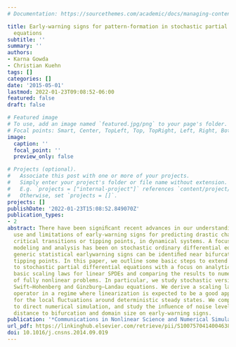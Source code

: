 ```yaml
---
# Documentation: https://sourcethemes.com/academic/docs/managing-content/

title: Early-warning signs for pattern-formation in stochastic partial differential
  equations
subtitle: ''
summary: ''
authors:
- Karna Gowda
- Christian Kuehn
tags: []
categories: []
date: '2015-05-01'
lastmod: 2022-01-23T09:08:52-06:00
featured: false
draft: false

# Featured image
# To use, add an image named `featured.jpg/png` to your page's folder.
# Focal points: Smart, Center, TopLeft, Top, TopRight, Left, Right, BottomLeft, Bottom, BottomRight.
image:
  caption: ''
  focal_point: ''
  preview_only: false

# Projects (optional).
#   Associate this post with one or more of your projects.
#   Simply enter your project's folder or file name without extension.
#   E.g. `projects = ["internal-project"]` references `content/project/deep-learning/index.md`.
#   Otherwise, set `projects = []`.
projects: []
publishDate: '2022-01-23T15:08:52.849070Z'
publication_types:
- 2
abstract: There have been signiﬁcant recent advances in our understanding of the potential
  use and limitations of early-warning signs for predicting drastic changes, so called
  critical transitions or tipping points, in dynamical systems. A focus of mathematical
  modeling and analysis has been on stochastic ordinary differential equations, where
  generic statistical earlywarning signs can be identiﬁed near bifurcation-induced
  tipping points. In this paper, we outline some basic steps to extend this theory
  to stochastic partial differential equations with a focus on analytically characterizing
  basic scaling laws for linear SPDEs and comparing the results to numerical simulations
  of fully nonlinear problems. In particular, we study stochastic versions of the
  Swift–Hohenberg and Ginzburg–Landau equations. We derive a scaling law of the covariance
  operator in a regime where linearization is expected to be a good approximation
  for the local ﬂuctuations around deterministic steady states. We compare these results
  to direct numerical simulation, and study the inﬂuence of noise level, noise color,
  distance to bifurcation and domain size on early-warning signs.
publication: '*Communications in Nonlinear Science and Numerical Simulation*'
url_pdf: https://linkinghub.elsevier.com/retrieve/pii/S1007570414004638
doi: 10.1016/j.cnsns.2014.09.019
---
```

